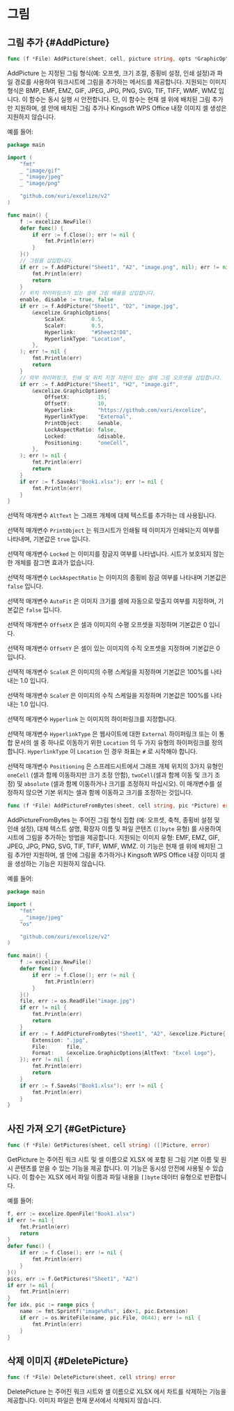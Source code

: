 # 그림

## 그림 추가 {#AddPicture}

```go
func (f *File) AddPicture(sheet, cell, picture string, opts *GraphicOptions) error
```

AddPicture 는 지정된 그림 형식(예: 오프셋, 크기 조절, 종횡비 설정, 인쇄 설정)과 파일 경로를 사용하여 워크시트에 그림을 추가하는 메서드를 제공합니다. 지원되는 이미지 형식은 BMP, EMF, EMZ, GIF, JPEG, JPG, PNG, SVG, TIF, TIFF, WMF, WMZ 입니다. 이 함수는 동시 실행 시 안전합니다. 단, 이 함수는 현재 셀 위에 배치된 그림 추가만 지원하며, 셀 안에 배치된 그림 추가나 Kingsoft WPS Office 내장 이미지 셀 생성은 지원하지 않습니다.

예를 들어:

```go
package main

import (
    "fmt"
    _ "image/gif"
    _ "image/jpeg"
    _ "image/png"

    "github.com/xuri/excelize/v2"
)

func main() {
    f := excelize.NewFile()
    defer func() {
        if err := f.Close(); err != nil {
            fmt.Println(err)
        }
    }()
    // 그림을 삽입합니다.
    if err := f.AddPicture("Sheet1", "A2", "image.png", nil); err != nil {
        fmt.Println(err)
        return
    }
    // 위치 하이퍼링크가 있는 셀에 그림 배율을 삽입합니다.
    enable, disable := true, false
    if err := f.AddPicture("Sheet1", "D2", "image.jpg",
        &excelize.GraphicOptions{
            ScaleX:        0.5,
            ScaleY:        0.5,
            Hyperlink:     "#Sheet2!D8",
            HyperlinkType: "Location",
        },
    ); err != nil {
        fmt.Println(err)
        return
    }
    // 외부 하이퍼링크, 인쇄 및 위치 지정 지원이 있는 셀에 그림 오프셋을 삽입합니다.
    if err := f.AddPicture("Sheet1", "H2", "image.gif",
        &excelize.GraphicOptions{
            OffsetX:         15,
            OffsetY:         10,
            Hyperlink:       "https://github.com/xuri/excelize",
            HyperlinkType:   "External",
            PrintObject:     &enable,
            LockAspectRatio: false,
            Locked:          &disable,
            Positioning:     "oneCell",
        },
    ); err != nil {
        fmt.Println(err)
        return
    }
    if err := f.SaveAs("Book1.xlsx"); err != nil {
        fmt.Println(err)
    }
}
```

선택적 매개변수 `AltText` 는 그래프 개체에 대체 텍스트를 추가하는 데 사용됩니다.

선택적 매개변수 `PrintObject` 는 워크시트가 인쇄될 때 이미지가 인쇄되는지 여부를 나타내며, 기본값은 `true` 입니다.

선택적 매개변수 `Locked` 는 이미지를 잠글지 여부를 나타냅니다. 시트가 보호되지 않는 한 개체를 잠그면 효과가 없습니다.

선택적 매개변수 `LockAspectRatio` 는 이미지의 종횡비 잠금 여부를 나타내며 기본값은 `false` 입니다.

선택적 매개변수 `AutoFit` 은 이미지 크기를 셀에 자동으로 맞출지 여부를 지정하며, 기본값은 `false` 입니다.

선택적 매개변수 `OffsetX` 은 셀과 이미지의 수평 오프셋을 지정하며 기본값은 0 입니다.

선택적 매개변수 `OffsetY` 은 셀이 있는 이미지의 수직 오프셋을 지정하며 기본값은 0 입니다.

선택적 매개변수 `ScaleX` 은 이미지의 수평 스케일을 지정하며 기본값은 100%를 나타내는 1.0 입니다.

선택적 매개변수 `ScaleY` 은 이미지의 수직 스케일을 지정하며 기본값은 100%를 나타내는 1.0 입니다.

선택적 매개변수 `Hyperlink` 는 이미지의 하이퍼링크를 지정합니다.

선택적 매개변수 `HyperlinkType` 은 웹사이트에 대한 `External` 하이퍼링크 또는 이 통합 문서의 셀 중 하나로 이동하기 위한 `Location` 의 두 가지 유형의 하이퍼링크를 정의합니다. `HyperlinkType` 이 `Location` 인 경우 좌표는 `#` 로 시작해야 합니다.

선택적 매개변수 `Positioning` 은 스프레드시트에서 그래프 개체 위치의 3가지 유형인 `oneCell` (셀과 함께 이동하지만 크기 조정 안함), `twoCell`(셀과 함께 이동 및 크기 조정) 및 `absolute` (셀과 함께 이동하거나 크기를 조정하지 마십시오). 이 매개변수를 설정하지 않으면 기본 위치는 셀과 함께 이동하고 크기를 조정하는 것입니다.

```go
func (f *File) AddPictureFromBytes(sheet, cell string, pic *Picture) error
```

AddPictureFromBytes 는 주어진 그림 형식 집합 (예: 오프셋, 축척, 종횡비 설정 및 인쇄 설정), 대체 텍스트 설명, 확장자 이름 및 파일 콘텐츠 (`[]byte` 유형) 를 사용하여 시트에 그림을 추가하는 방법을 제공합니다. 지원되는 이미지 유형: EMF, EMZ, GIF, JPEG, JPG, PNG, SVG, TIF, TIFF, WMF, WMZ. 이 기능은 현재 셀 위에 배치된 그림 추가만 지원하며, 셀 안에 그림을 추가하거나 Kingsoft WPS Office 내장 이미지 셀을 생성하는 기능은 지원하지 않습니다.

예를 들어:

```go
package main

import (
    "fmt"
    _ "image/jpeg"
    "os"

    "github.com/xuri/excelize/v2"
)

func main() {
    f := excelize.NewFile()
    defer func() {
        if err := f.Close(); err != nil {
            fmt.Println(err)
        }
    }()
    file, err := os.ReadFile("image.jpg")
    if err != nil {
        fmt.Println(err)
        return
    }
    if err := f.AddPictureFromBytes("Sheet1", "A2", &excelize.Picture{
        Extension: ".jpg",
        File:      file,
        Format:    &excelize.GraphicOptions{AltText: "Excel Logo"},
    }); err != nil {
        fmt.Println(err)
        return
    }
    if err := f.SaveAs("Book1.xlsx"); err != nil {
        fmt.Println(err)
    }
}
```

## 사진 가져 오기 {#GetPicture}

```go
func (f *File) GetPictures(sheet, cell string) ([]Picture, error)
```

GetPicture 는 주어진 워크 시트 및 셀 이름으로 XLSX 에 포함 된 그림 기본 이름 및 원시 콘텐츠를 얻을 수 있는 기능을 제공 합니다. 이 기능은 동시성 안전에 사용될 수 있습니다. 이 함수는 XLSX 에서 파일 이름과 파일 내용을 `[]byte` 데이터 유형으로 반환합니다.

예를 들어:

```go
f, err := excelize.OpenFile("Book1.xlsx")
if err != nil {
    fmt.Println(err)
    return
}
defer func() {
    if err := f.Close(); err != nil {
        fmt.Println(err)
    }
}()
pics, err := f.GetPictures("Sheet1", "A2")
if err != nil {
    fmt.Println(err)
}
for idx, pic := range pics {
    name := fmt.Sprintf("image%d%s", idx+1, pic.Extension)
    if err := os.WriteFile(name, pic.File, 0644); err != nil {
        fmt.Println(err)
    }
}
```

## 삭제 이미지 {#DeletePicture}

```go
func (f *File) DeletePicture(sheet, cell string) error
```

DeletePicture 는 주어진 워크 시트와 셀 이름으로 XLSX 에서 차트를 삭제하는 기능을 제공합니다. 이미지 파일은 현재 문서에서 삭제되지 않습니다.
